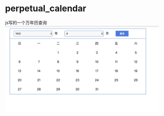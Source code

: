 # perpetual_calendar
js写的一个万年历查询 
![Aaron Swartz](https://raw.githubusercontent.com/EvaLsm/perpetual_calendar/master/1.jpg)
